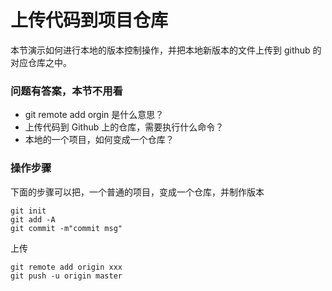 # 上传代码到项目仓库

本节演示如何进行本地的版本控制操作，并把本地新版本的文件上传到 github 的对应仓库之中。

### 问题有答案，本节不用看

- git remote add orgin 是什么意思？
- 上传代码到 Github 上的仓库，需要执行什么命令？
- 本地的一个项目，如何变成一个仓库？


### 操作步骤

下面的步骤可以把，一个普通的项目，变成一个仓库，并制作版本

```
git init
git add -A
git commit -m"commit msg"
```

上传

```
git remote add origin xxx
git push -u origin master
```
